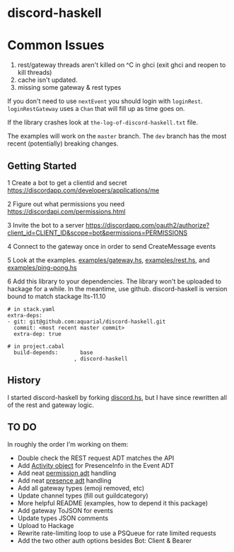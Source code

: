 # discord-haskell

# Common Issues

1) rest/gateway threads aren't killed on ^C in ghci (exit ghci and reopen to kill threads)
2) cache isn't updated.
3) missing some gateway & rest types

If you don't need to use `nextEvent` you should login with `loginRest`. 
`loginRestGateway` uses a `Chan` that will fill up as time goes on.

If the library crashes look at `the-log-of-discord-haskell.txt` file.

The examples will work on the `master` branch. The `dev` branch
has the most recent (potentially) breaking changes.

## Getting Started

1 Create a bot to get a clientid and secret
<https://discordapp.com/developers/applications/me>

2 Figure out what permissions you need
<https://discordapi.com/permissions.html>

3 Invite the bot to a server
<https://discordapp.com/oauth2/authorize?client_id=CLIENT_ID&scope=bot&permissions=PERMISSIONS>

4 Connect to the gateway once in order to send CreateMessage events

5 Look at the examples.
[examples/gateway.hs](./examples/gateway.hs),
[examples/rest.hs](./examples/rest.hs), and
[examples/ping-pong.hs](./examples/ping-pong.hs)

6 Add this library to your dependencies. The library
won't be uploaded to hackage for a while. In the meantime,
use github. discord-haskell is version
bound to match stackage lts-11.10

```
# in stack.yaml
extra-deps:
- git: git@github.com:aquarial/discord-haskell.git
  commit: <most recent master commit>
  extra-dep: true

# in project.cabal
  build-depends:       base
                     , discord-haskell

```

## History

I started discord-haskell by forking
[discord.hs](https://github.com/jano017/Discord.hs), but
I have since rewritten all of the rest and gateway logic.

## TO DO

In roughly the order I'm working on them:

- Double check the REST request ADT matches the API
- Add      [Activity object](https://discordapp.com/developers/docs/topics/gateway#activity-object) for PresenceInfo in the Event ADT
- Add neat [permission adt](https://discordapp.com/developers/docs/topics/permissions) handling
- Add neat [presence adt](https://discordapp.com/developers/docs/topics/gateway#presence-update) handling
- Add all gateway types (emoji removed, etc)
- Update channel types (fill out guildcategory)
- More helpful README (examples, how to depend it this package)
- Add gateway ToJSON for events
- Update types JSON comments
- Upload to Hackage
- Rewrite rate-limiting loop to use a PSQueue for rate limited requests
- Add the two other auth options besides Bot: Client & Bearer
